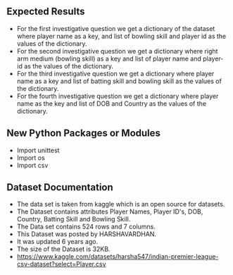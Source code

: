 ## Expected Results 

* For the first investigative question we get a dictionary of the dataset where
  player name as a key, and list of bowling skill and player id as the values 
  of the dictionary. 
* For the second investigative question we get a dictionary where right arm 
  medium (bowling skill) as a key and list of player name and player-id as the 
  values of the dictionary. 
* For the third investigative question we get a dictionary where player name as
  a key and list of batting skill and bowling skill as the values of the 
  dictionary.
* For the fourth investigative question we get a dictionary where player name 
  as the key and list of DOB and Country as the values of the dictionary.


## New Python Packages or Modules 

* Import unittest
* Import os
* Import csv

## Dataset Documentation

* The data set is taken from kaggle which is an open source for datasets.
* The Dataset contains attributes Player Names, Player ID's, DOB, Country, 
  Batting Skill and Bowling Skill. 
* The Data set contains 524 rows and 7 columns.
* This Dataset was posted by HARSHAVARDHAN.
* It was updated 6 years ago.
* The size of the Dataset is 32KB.
* https://www.kaggle.com/datasets/harsha547/indian-premier-league-csv-dataset?select=Player.csv

